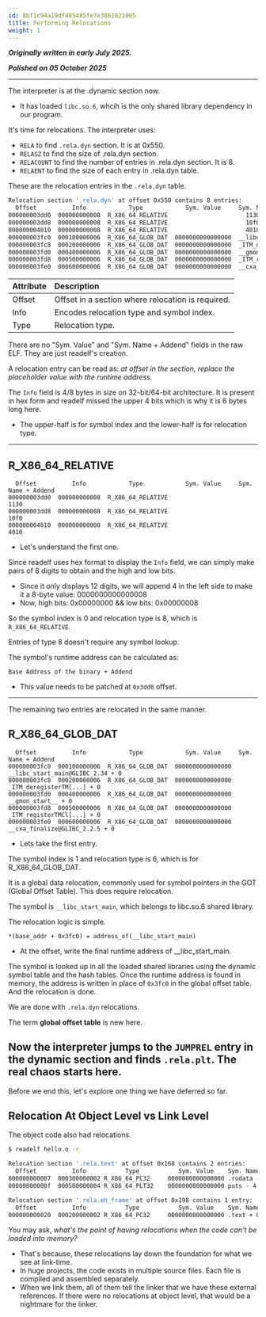 ```yaml
---
id: 8bf1c94a19df485485fe7e3861821065
title: Performing Relocations
weight: 1
---
```


***Originally written in early July 2025.***

***Polished on 05 October 2025***

---

The interpreter is at the .dynamic section now.
  - It has loaded `libc.so.6`, whcih is the only shared library dependency in our program.

It's time for relocations. The interpreter uses:
  - `RELA` to find `.rela.dyn` section. It is at 0x550.
  - `RELASZ` to find the size of .rela.dyn section.
  - `RELACOUNT` to find the number of entries in .rela.dyn section. It is 8.
  - `RELAENT` to find the size of each entry in .rela.dyn table.

These are the relocation entries in the `.rela.dyn` table.

```bash
Relocation section '.rela.dyn' at offset 0x550 contains 8 entries:
  Offset          Info            Type            Sym. Value     Sym. Name + Addend
000000003dd0  000000000008  R_X86_64_RELATIVE                      1130
000000003dd8  000000000008  R_X86_64_RELATIVE                      10f0
000000004010  000000000008  R_X86_64_RELATIVE                      4010
000000003fc0  000100000006  R_X86_64_GLOB_DAT  0000000000000000  __libc_start_main@GLIBC_2.34 + 0
000000003fc8  000200000006  R_X86_64_GLOB_DAT  0000000000000000  _ITM_deregisterTM[...] + 0
000000003fd0  000400000006  R_X86_64_GLOB_DAT  0000000000000000  __gmon_start__ + 0
000000003fd8  000500000006  R_X86_64_GLOB_DAT  0000000000000000  _ITM_registerTMCl[...] + 0
000000003fe0  000600000006  R_X86_64_GLOB_DAT  0000000000000000  __cxa_finalize@GLIBC_2.2.5 + 0
```

| Attribute |	Description |
| :-------- | :---------- |
| Offset | Offset in a section where relocation is required. |
| Info   | Encodes relocation type and symbol index. |
| Type   | Relocation type. |

There are no "Sym. Value" and "Sym. Name + Addend" fields in the raw ELF. They are just readelf's creation.

A relocation entry can be read as: _at offset in the section, replace the placeholder value with the runtime address._

The `Info` field is 4/8 bytes in size on 32-bit/64-bit architecture. It is present in hex form and readelf missed the upper 4 bits which is why it is 6 bytes long here.
  - The upper-half is for symbol index and the lower-half is for relocation type.

---

## R_X86_64_RELATIVE

```
  Offset          Info            Type            Sym. Value     Sym. Name + Addend
000000003dd0  000000000008  R_X86_64_RELATIVE                      1130
000000003dd8  000000000008  R_X86_64_RELATIVE                      10f0
000000004010  000000000008  R_X86_64_RELATIVE                      4010
```
  - Let's understand the first one.

Since readelf uses hex format to display the `Info` field, we can simply make pairs of 8 digits to obtain and the high and low bits.
  - Since it only displays 12 digits, we will append 4 in the left side to make it a 8-byte value: 0000000000000008
  - Now, high bits: 0x00000000 && low bits: 0x00000008

So the symbol index is 0 and relocation type is 8, which is `R_X86_64_RELATIVE`.

Entries of type 8 doesn't require any symbol lookup.

The symbol's runtime address can be calculated as:
```
Base Address of the binary + Addend
```
  - This value needs to be patched at `0x3dd0` offset.

---

The remaining two entries are relocated in the same manner.

## R_X86_64_GLOB_DAT

```
  Offset          Info            Type            Sym. Value     Sym. Name + Addend
000000003fc0  000100000006  R_X86_64_GLOB_DAT  0000000000000000  __libc_start_main@GLIBC_2.34 + 0
000000003fc8  000200000006  R_X86_64_GLOB_DAT  0000000000000000  _ITM_deregisterTM[...] + 0
000000003fd0  000400000006  R_X86_64_GLOB_DAT  0000000000000000  __gmon_start__ + 0
000000003fd8  000500000006  R_X86_64_GLOB_DAT  0000000000000000  _ITM_registerTMCl[...] + 0
000000003fe0  000600000006  R_X86_64_GLOB_DAT  0000000000000000  __cxa_finalize@GLIBC_2.2.5 + 0
```
  - Lets take the first entry.

The symbol index is 1 and relocation type is 6, which is for R_X86_64_GLOB_DAT.

It is a global data relocation, commonly used for symbol pointers in the GOT (Global Offset Table). This does require relocation.

The symbol is `__libc_start_main`, which belongs to libc.so.6 shared library.

The relocation logic is simple.
```
*(base_addr + 0x3fc0) = address_of(__libc_start_main)
```
  - At the offset, write the final runtime address of __libc_start_main.

The symbol is looked up in all the loaded shared libraries using the dynamic symbol table and the hash tables. Once the runtime address is found in memory, the address is written in place of `0x3fc0` in the global offset table. And the relocation is done.

We are done with `.rela.dyn` relocations.

The term **global offset table** is new here.

Now the interpreter jumps to the `JUMPREL` entry in the dynamic section and finds `.rela.plt`. The real chaos starts here.
---

Before we end this, let's explore one thing we have deferred so far.

## Relocation At Object Level vs Link Level

The object code also had relocations.

```bash
$ readelf hello.o -r

Relocation section '.rela.text' at offset 0x168 contains 2 entries:
  Offset          Info           Type           Sym. Value    Sym. Name + Addend
000000000007  000300000002 R_X86_64_PC32     0000000000000000 .rodata - 4
00000000000f  000500000004 R_X86_64_PLT32    0000000000000000 puts - 4

Relocation section '.rela.eh_frame' at offset 0x198 contains 1 entry:
  Offset          Info           Type           Sym. Value    Sym. Name + Addend
000000000020  000200000002 R_X86_64_PC32     0000000000000000 .text + 0
```

You may ask, *what's the point of having relocations when the code can't be loaded into memory?*
  - That's because, these relocations lay down the foundation for what we see at link-time.
  - In huge projects, the code exists in multiple source files. Each file is compiled and assembled separately.
  - When we link them, all of them tell the linker that we have these external references. If there were no relocations at object level, that would be a nightmare for the linker.